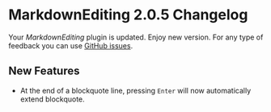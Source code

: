 # MarkdownEditing 2.0.5 Changelog

Your _MarkdownEditing_ plugin is updated. Enjoy new version. For any type of feedback you can use [GitHub issues][issues].

## New Features

* At the end of a blockquote line, pressing `Enter` will now automatically extend blockquote.

[issues]: https://github.com/SublimeText-Markdown/MarkdownEditing/issues
